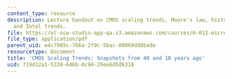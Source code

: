 ```yaml
---
content_type: resource
description: Lecture handout on CMOS scaling trends, Moore's law, historical trends,
  and Intel trends.
file: https://ol-ocw-studio-app-qa.s3.amazonaws.com/courses/6-012-microelectronic-devices-and-circuits-fall-2009/719d22a15339646b0c9429ee6d5d6318_MIT6_012F09_lec16_compare.pdf
file_type: application/pdf
parent_uid: e4c7985c-766a-2f9c-5bac-08869dd8bade
resourcetype: Document
title: 'CMOS Scaling Trends: Snapshots from 40 and 10 years ago'
uid: 719d22a1-5339-646b-0c94-29ee6d5d6318
---
```

